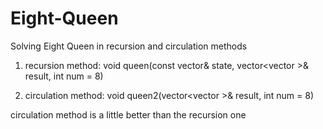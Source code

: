# Eight-Queen
Solving Eight Queen in recursion and circulation methods

1. recursion method:
void queen(const vector<int>& state, vector<vector<int> >& result,  int num = 8)

2. circulation method:
void queen2(vector<vector<int> >& result,  int num = 8)

circulation method is a little better than the recursion one


